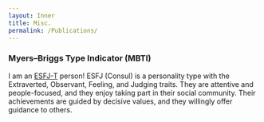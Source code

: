 ```yaml
---
layout: Inner
title: Misc.
permalink: /Publications/
---
```

### Myers–Briggs Type Indicator (MBTI)
I am an [ESFJ-T](https://www.16personalities.com/esfj-personality) person!
ESFJ (Consul) is a personality type with the Extraverted, Observant, Feeling, and Judging traits. They are attentive and people-focused, and they enjoy taking part in their social community. Their achievements are guided by decisive values, and they willingly offer guidance to others.
